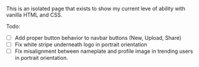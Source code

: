 This is an isolated page that exists to show my current leve of ability with vanilla HTML and CSS.

Todo:
- [ ] Add proper button behavior to navbar buttons (New, Upload, Share)
- [ ] Fix white stripe underneath logo in portrait orientation
- [ ] Fix misalignment between nameplate and profile image in trending users in portrait orientation.
